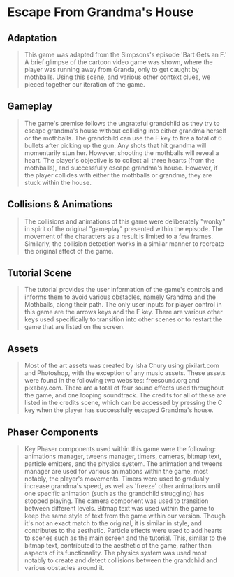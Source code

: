 # Escape From Grandma's House
## Adaptation
> This game was adapted from the Simpsons's episode 'Bart Gets an F.' A brief glimpse of the cartoon video game was shown, where the player was running away from Granda, only to get caught by mothballs. Using this scene, and various other context clues, we pieced together our iteration of the game.
## Gameplay
> The game's premise follows the ungrateful grandchild as they try to escape grandma's house without colliding into either grandma herself or the mothballs. The grandchild can use the F key to fire a total of 6 bullets after picking up the gun. Any shots that hit grandma will momentarily stun her. However, shooting the mothballs will reveal a heart. The player's objective is to collect all three hearts (from the mothballs), and successfully escape grandma's house. However, if the player collides with either the mothballs or grandma, they are stuck within the house.
## Collisions & Animations 
> The collisions and animations of this game were deliberately "wonky" in spirit of the original "gameplay" presented within the episode. The movement of the characters as a result is limited to a few frames. Similarly, the collision detection works in a similar manner to recreate the original effect of the game. 
## Tutorial Scene
> The tutorial provides the user information of the game's controls and informs them to avoid various obstacles, namely Grandma and the Mothballs, along their path. The only user inputs for player control in this game are the arrows keys and the F key. There are various other keys used specifically to transition into other scenes or to restart the game that are listed on the screen. 
## Assets
> Most of the art assets was created by Isha Chury using pixilart.com and Photoshop, with the exception of any music assets. These assets were found in the following two websites: freesound.org and pixabay.com. There are a total of four sound effects used throughout the game, and one looping soundtrack. The credits for all of these are listed in the credits scene, which can be accessed by pressing the C key when the player has successfully escaped Grandma's house.
## Phaser Components
> Key Phaser components used within this game were the following: animations manager, tweens manager, timers, cameras, bitmap text, particle emitters, and the physics system. The animation and tweens manager are used for various animations within the game, most notably, the player's movements. Timers were used to gradually increase grandma's speed, as well as 'freeze' other animations until one specific animation (such as the grandchild struggling) has stopped playing. The camera component was used to transition between different levels. Bitmap text was used within the game to keep the same style of text from the game within our version. Though it's not an exact match to the original, it is similar in style, and contributes to the aesthetic. Particle effects were used to add hearts to scenes such as the main screen and the tutorial. This, similar to the bitmap text, contributed to the aesthetic of the game, rather than aspects of its functionality. The physics system was used most notably to create and detect collisions between the grandchild and various obstacles around it.
